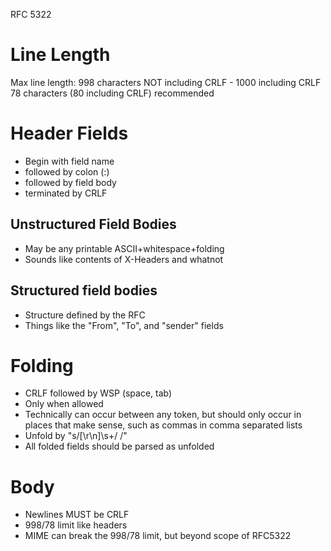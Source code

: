 RFC 5322

# Line Length
Max line length: 998 characters NOT including CRLF - 1000 including CRLF
78 characters (80 including CRLF) recommended

# Header Fields
- Begin with field name
- followed by colon (:)
- followed by field body
- terminated by CRLF

## Unstructured Field Bodies
- May be any printable ASCII+whitespace+folding
- Sounds like contents of X-Headers and whatnot

## Structured field bodies
- Structure defined by the RFC
- Things like the "From", "To", and "sender" fields

# Folding
- CRLF followed by WSP (space, tab)
- Only when allowed
- Technically can occur between any token, but should only occur in places that make sense, such as commas in comma separated lists
- Unfold by "s/[\r\n]\s+/ /"
- All folded fields should be parsed as unfolded

# Body
- Newlines MUST be CRLF
- 998/78 limit like headers
- MIME can break the 998/78 limit, but beyond scope of RFC5322

